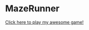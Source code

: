 # MazeRunner
<a href="https://github.com/Ddubby/MazeRunner/blob/master/MazeRunner.jar?raw=true">Click here to play my awesome game!</a>
